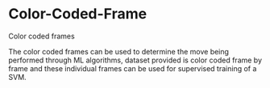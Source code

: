 # Color-Coded-Frame
Color coded frames

The color coded frames can be used to determine the move being performed through ML algorithms,
dataset provided is color coded frame by frame and these individual frames can be used for supervised training of a SVM.
